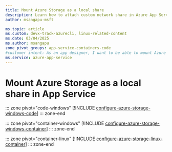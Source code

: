 ```yaml
---
title: Mount Azure Storage as a local share
description: Learn how to attach custom network share in Azure App Service. Share files between apps, manage static content remotely and access locally.
author: msangapu-msft

ms.topic: article
ms.custom: devx-track-azurecli, linux-related-content
ms.date: 03/04/2025
ms.author: msangapu
zone_pivot_groups: app-service-containers-code
#customer intent: As an app designer, I want to be able to mount Azure Storage to support my web apps in Azure App Service.
ms.service: azure-app-service
---
```

# Mount Azure Storage as a local share in App Service

::: zone pivot="code-windows"
[!INCLUDE [configure-azure-storage-windows-code](./includes/configure-azure-storage/azure-storage-windows-code-pivot.md)]
::: zone-end

::: zone pivot="container-windows"
[!INCLUDE [configure-azure-storage-windows-container](./includes/configure-azure-storage/azure-storage-windows-container-pivot.md)]
::: zone-end

::: zone pivot="container-linux"
[!INCLUDE [configure-azure-storage-linux-container](./includes/configure-azure-storage/azure-storage-linux-container-pivot.md)]
::: zone-end
